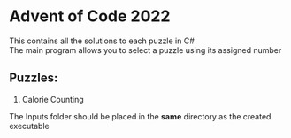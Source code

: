 # Advent of Code 2022
This contains all the solutions to each puzzle in C#  
The main program allows you to select a puzzle using its assigned number

## Puzzles:
1. Calorie Counting

The Inputs folder should be placed in the **same** directory as the created executable
